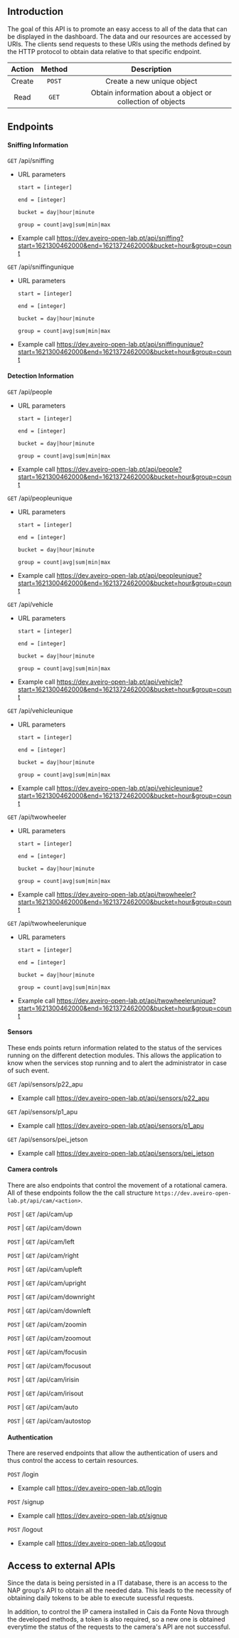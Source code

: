 ## Introduction

The goal of this API is to promote an easy access to all of the data that can be displayed in the dashboard. The data and our resources are accessed by URIs. The clients send requests to these URIs using the methods defined by the HTTP protocol to obtain data relative to that specific endpoint.

| Action | Method |                          Description                         |
|:------:|:------:|:------------------------------------------------------------:|
| Create |  ```POST```  |                  Create a new unique object                 |
|  Read  |   ```GET```  | Obtain information about a object or collection of objects |

## Endpoints



#### Sniffing Information
```GET``` /api/sniffing  
- URL parameters
    
    ```start = [integer]```

    ```end = [integer]```

    ```bucket = day|hour|minute```

    ```group = count|avg|sum|min|max```


- Example call
https://dev.aveiro-open-lab.pt/api/sniffing?start=1621300462000&end=1621372462000&bucket=hour&group=count

```GET``` /api/sniffingunique
- URL parameters
    
    ```start = [integer]```

    ```end = [integer]```

    ```bucket = day|hour|minute```

    ```group = count|avg|sum|min|max```

- Example call
https://dev.aveiro-open-lab.pt/api/sniffingunique?start=1621300462000&end=1621372462000&bucket=hour&group=count


#### Detection Information

```GET``` /api/people
- URL parameters

    ```start = [integer]```

    ```end = [integer]```

    ```bucket = day|hour|minute```

    ```group = count|avg|sum|min|max```

- Example call
https://dev.aveiro-open-lab.pt/api/people?start=1621300462000&end=1621372462000&bucket=hour&group=count

```GET``` /api/peopleunique
- URL parameters

    ```start = [integer]```

    ```end = [integer]```

    ```bucket = day|hour|minute```

    ```group = count|avg|sum|min|max```

- Example call
https://dev.aveiro-open-lab.pt/api/peopleunique?start=1621300462000&end=1621372462000&bucket=hour&group=count

```GET``` /api/vehicle
- URL parameters

    ```start = [integer]```

    ```end = [integer]```

    ```bucket = day|hour|minute```

    ```group = count|avg|sum|min|max```

- Example call
https://dev.aveiro-open-lab.pt/api/vehicle?start=1621300462000&end=1621372462000&bucket=hour&group=count

```GET``` /api/vehicleunique
- URL parameters

    ```start = [integer]```

    ```end = [integer]```

    ```bucket = day|hour|minute```

    ```group = count|avg|sum|min|max```

- Example call
https://dev.aveiro-open-lab.pt/api/vehicleunique?start=1621300462000&end=1621372462000&bucket=hour&group=count

```GET``` /api/twowheeler
- URL parameters

    ```start = [integer]```

    ```end = [integer]```

    ```bucket = day|hour|minute```

    ```group = count|avg|sum|min|max```

- Example call
https://dev.aveiro-open-lab.pt/api/twowheeler?start=1621300462000&end=1621372462000&bucket=hour&group=count

```GET``` /api/twowheelerunique
- URL parameters

    ```start = [integer]```

    ```end = [integer]```

    ```bucket = day|hour|minute```
    
    ```group = count|avg|sum|min|max```

- Example call
https://dev.aveiro-open-lab.pt/api/twowheelerunique?start=1621300462000&end=1621372462000&bucket=hour&group=count

#### Sensors

These ends points return information related to the status of the services running on the different detection modules. This allows the application to know when the services stop running and to alert the administrator in case of such event.

```GET``` /api/sensors/p22_apu

- Example call
https://dev.aveiro-open-lab.pt/api/sensors/p22_apu

```GET``` /api/sensors/p1_apu

- Example call
https://dev.aveiro-open-lab.pt/api/sensors/p1_apu

```GET``` /api/sensors/pei_jetson

- Example call
https://dev.aveiro-open-lab.pt/api/sensors/pei_jetson


#### Camera controls

There are also endpoints that control the movement of a rotational camera. All of these endpoints follow the the call structure ```https://dev.aveiro-open-lab.pt/api/cam/<action>```.


```POST``` | ```GET``` /api/cam/up

```POST``` | ```GET``` /api/cam/down

```POST``` | ```GET``` /api/cam/left

```POST``` | ```GET``` /api/cam/right

```POST``` | ```GET``` /api/cam/upleft

```POST``` | ```GET``` /api/cam/upright

```POST``` | ```GET``` /api/cam/downright

```POST``` | ```GET``` /api/cam/downleft

```POST``` | ```GET``` /api/cam/zoomin

```POST``` | ```GET``` /api/cam/zoomout

```POST``` | ```GET``` /api/cam/focusin

```POST``` | ```GET``` /api/cam/focusout

```POST``` | ```GET``` /api/cam/irisin

```POST``` | ```GET``` /api/cam/irisout

```POST``` | ```GET``` /api/cam/auto

```POST``` | ```GET``` /api/cam/autostop


#### Authentication

There are reserved endpoints that allow the authentication of users and thus control the access to certain resources. 

```POST``` /login
- Example call
https://dev.aveiro-open-lab.pt/login

```POST``` /signup
- Example call
https://dev.aveiro-open-lab.pt/signup

```POST``` /logout
- Example call
https://dev.aveiro-open-lab.pt/logout

## Access to external APIs

Since the data is being persisted in a IT database, there is an access to the NAP group's API to obtain all the needed data. This leads to the necessity of obtaining daily tokens to be able to execute sucessful requests.

In addition, to control the IP camera installed in Cais da Fonte Nova through the developed methods, a token is also required, so a new one is obtained everytime the status of the requests to the camera's API are not successful.







